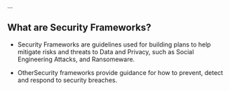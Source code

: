 ...
## What are Security Frameworks?
* Security Frameworks are guidelines used for building plans to help mitigate risks and threats to Data and Privacy, such as Social Engineering Attacks, and Ransomeware. 

* OtherSecurity frameworks provide guidance for how to prevent, detect and respond to security breaches.